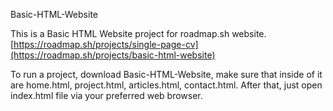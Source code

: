 Basic-HTML-Website

This is a Basic HTML Website project for roadmap.sh website. [https://roadmap.sh/projects/single-page-cv](https://roadmap.sh/projects/basic-html-website)

To run a project, download Basic-HTML-Website, make sure that inside of it are home.html, project.html, articles.html, contact.html. After that, just open index.html file via your preferred web browser.
